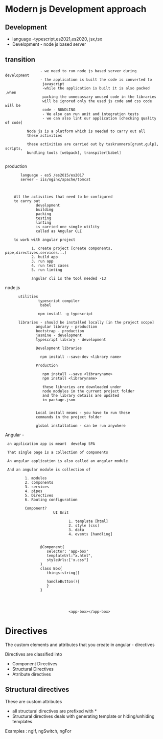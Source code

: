 
# Modern js Development approach

 ## Development
  
* language -typescript,es2021,es2020, jsx,tsx
* Development - node js based server
		   
 ##   transition
 ```
	             - we need to run node js based server during development
				 - the application is built the code is converted to 
				  javascript
				  -while the application is built it is also packed ,when
				  packing the unnecassary unused code in the libraries 
				  will be ignored only the used js code and css code will be
				  code - BUNDLING
				  - We also can run unit and integration tests
				  - we can also lint our application [checking quality of code]
				  
		   Node js is a platform which is needed to carry out all 
		   these activities
		   
		   these activities are carried out by taskrunners[grunt,gulp], scripts,
		   bundling tools [webpack], transpiler[babel]
		   
```
		 
		 
   production
   
           language - es5 /es2015/es2017
		   server - iis/nginx/apache/tomcat
		   
		   
		   
		All the activities that need to be configured
		to carry out 
		          development
				  building
				  packing
				  testing
				  linting
				  is carried one single utility
				  called as Angular CLI
				  
		to work with angular project
		
		        1. create project [create components, pipe,directives,services...]
				2. build app
				3. run app
				4. run test cases
				5. run linting
				
				angular cli is the tool needed -13
				  

 node js
 
          utilities
		           typescript compiler
		            babel
		  
		           npm install -g typescript 
				   
		  libraries - should be installed locally [in the project scope]
		          angular library - production
				  bootstrap - production
				  jasmine - development
				  typescript library - development
				  
				  Development libraries
				  
				    npm install --save-dev <library name>
				  
				  Production
				  
				     npm install --save <libraryname>
					 npm install <libraryname>
					 
					 these libraries are downloaded under
					 node_modules in the current project folder
					 and the library details are updated
					 in package.json
					 
					 
				  Local install means - you have to run these
				  commands in the project folder
				  
				  global installation - can be run anywhere
				  
Angular -
     
	 an application app is meant  develop SPA
	 
	 That single page is a collection of components
	 
	 An angular application is also called an angular module
	 
	 And an angular module is collection of 
	 
	         1. modules
			 2. components
			 3. services
			 4. pipes
			 5. Directives
			 6. Routing configuration
			 
			 Component?
			              UI Unit
						  
						         1. template [html]
								 2. style [css]
								 3. data
								 4. events [handling]
								 
					
					@Component(
					   selector: 'app-box'
					   templateUrl:"x.html",
					   styleUrls:['x.css"]
					)
					class Box{
					   things:string[]
					   
					   handleButton(){
					   }
					}
								 
								 
								 
								 
								 <app-box></app-box>

# Directives
   
   The custom elements and attributes that you create in angular  - directives

   Directives are classified into 

   * Component Directives
   * Structural Directives
   * Atrribute directives

## Structural directives
 
   These are custom attributes

   * all structural directives are prefixed with *
   * Structural directives deals with generating template or hiding/unhiding templates

   Examples : ngIf, ngSwitch, ngFor